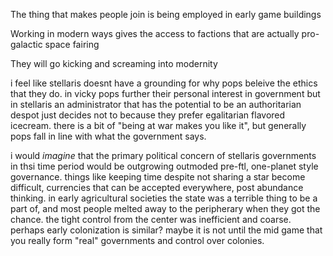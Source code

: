 The thing that makes people join is being employed in early game buildings

Working in modern ways gives the access to factions that are actually pro-galactic space fairing

They will go kicking and screaming into modernity


i feel like stellaris doesnt have a grounding for why pops beleive the ethics that they do. in vicky pops further their personal interest in government but in stellaris an administrator that has the potential to be an authoritarian despot just decides not to because they prefer egalitarian flavored icecream. there is a bit of "being at war makes you like it", but generally pops fall in line with what the government says.

i would _imagine_ that the primary political concern of stellaris governments in thsi time period would be outgrowing outmoded pre-ftl, one-planet style governance. things like keeping time despite not sharing a star become difficult, currencies that can be accepted everywhere, post abundance thinking. in early agricultural societies the state was a terrible thing to be a part of, and most people melted away to the peripherary when they got the chance. the tight control from the center was inefficient and coarse. perhaps early colonization is similar? maybe it is not until the mid game that you really form "real" governments and control over colonies.
